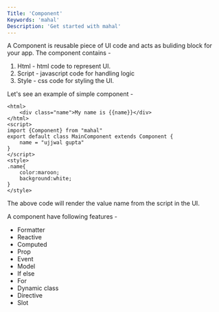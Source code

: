 ```yaml
---
Title: 'Component'
Keywords: 'mahal'
Description: 'Get started with mahal'
---
```


A Component is reusable piece of UI code and acts as buliding block for your app. The component contains - 

1. Html - html code to represent UI.
2. Script - javascript code for handling logic
3. Style - css code for styling the UI.

Let's see an example of simple component - 

```
<html>
    <div class="name">My name is {{name}}</div>
</html>
<script>
import {Component} from "mahal"
export default class MainComponent extends Component {
    name = "ujjwal gupta"
}
</script>
<style>
.name{
    color:maroon;
    background:white;
}
</style>
```

The above code will render the value name from the script in the UI. 

A component have following features - 

* Formatter
* Reactive
* Computed
* Prop
* Event
* Model
* If else
* For
* Dynamic class
* Directive
* Slot
